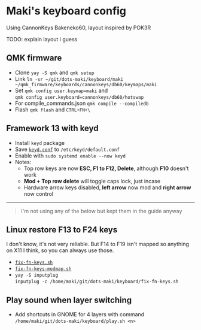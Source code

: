 # Maki's keyboard config

Using CannonKeys Bakeneko60, layout inspired by POK3R

TODO: explain layout i guess

## QMK firmware

-   Clone `yay -S qmk` and `qmk setup`
-   Link `ln -sr ~/git/dots-maki/keyboard/maki ~/qmk_firmware/keyboards/cannonkeys/db60/keymaps/maki`
-   Set `qmk config user.keymap=maki` and</br>
    `qmk config user.keyboard=cannonkeys/db60/hotswap`
-   For compile_commands.json `qmk compile --compiledb`
-   Flash `qmk flash` and `CTRL+FN+\`

## Framework 13 with keyd

-   Install `keyd` package
-   Save [`keyd.conf`](https://raw.githubusercontent.com/makinori/dots/main/keyboard/keyd.conf) to `/etc/keyd/default.conf`
-   Enable with `sudo systemd enable --now keyd`
-   Notes:
    -   Top row keys are now **ESC, F1 to F12, Delete**, although **F10** doesn't work
    -   **Mod + Top row delete** will toggle caps lock, just incase
    -   Hardware arrow keys disabled, **left arrow** now mod and **right arrow** now control

---

> I'm not using any of the below but kept them in the guide anyway

## Linux restore F13 to F24 keys

I don't know, it's not very reliable. But F14 to F19 isn't mapped so anything on X11 I think, so you can always use those.

-   [`fix-fn-keys.sh`](https://raw.githubusercontent.com/makinori/dots/main/keyboard/unused/fix-fn-keys.sh)
-   [`fix-fn-keys-modmap.sh`](https://raw.githubusercontent.com/makinori/dots/main/keyboard/unused/fix-fn-keys-modmap.sh)
-   `yay -S inputplug`<br>
    `inputplug -c /home/maki/git/dots-maki/keyboard/fix-fn-keys.sh`

## Play sound when layer switching

-   Add shortcuts in GNOME for 4 layers with command<br>
    `/home/maki/git/dots-maki/keyboard/play.sh <n>`
